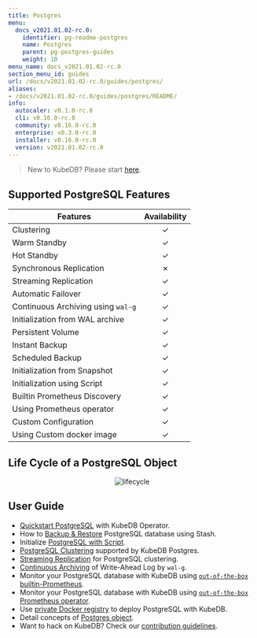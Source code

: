```yaml
---
title: Postgres
menu:
  docs_v2021.01.02-rc.0:
    identifier: pg-readme-postgres
    name: Postgres
    parent: pg-postgres-guides
    weight: 10
menu_name: docs_v2021.01.02-rc.0
section_menu_id: guides
url: /docs/v2021.01.02-rc.0/guides/postgres/
aliases:
- /docs/v2021.01.02-rc.0/guides/postgres/README/
info:
  autocaler: v0.1.0-rc.0
  cli: v0.16.0-rc.0
  community: v0.16.0-rc.0
  enterprise: v0.3.0-rc.0
  installer: v0.16.0-rc.0
  version: v2021.01.02-rc.0
---
```


> New to KubeDB? Please start [here](/docs/v2021.01.02-rc.0/README).

## Supported PostgreSQL Features

| Features                           | Availability |
| ---------------------------------- | :----------: |
| Clustering                         |   &#10003;   |
| Warm Standby                       |   &#10003;   |
| Hot Standby                        |   &#10003;   |
| Synchronous Replication            |   &#10007;   |
| Streaming Replication              |   &#10003;   |
| Automatic Failover                 |   &#10003;   |
| Continuous Archiving using `wal-g` |   &#10003;   |
| Initialization from WAL archive    |   &#10003;   |
| Persistent Volume                  |   &#10003;   |
| Instant Backup                     |   &#10003;   |
| Scheduled Backup                   |   &#10003;   |
| Initialization from Snapshot       |   &#10003;   |
| Initialization using Script        |   &#10003;   |
| Builtin Prometheus Discovery       |   &#10003;   |
| Using Prometheus operator          |   &#10003;   |
| Custom Configuration               |   &#10003;   |
| Using Custom docker image          |   &#10003;   |

## Life Cycle of a PostgreSQL Object

<p align="center">
  <img alt="lifecycle"  src="/docs/v2021.01.02-rc.0/images/postgres/lifecycle.png">
</p>

## User Guide

- [Quickstart PostgreSQL](/docs/v2021.01.02-rc.0/guides/postgres/quickstart/quickstart) with KubeDB Operator.
- How to [Backup & Restore](/docs/v2021.01.02-rc.0/guides/postgres/backup/stash) PostgreSQL database using Stash.
- Initialize [PostgreSQL with Script](/docs/v2021.01.02-rc.0/guides/postgres/initialization/script_source).
- [PostgreSQL Clustering](/docs/v2021.01.02-rc.0/guides/postgres/clustering/ha_cluster) supported by KubeDB Postgres.
- [Streaming Replication](/docs/v2021.01.02-rc.0/guides/postgres/clustering/streaming_replication) for PostgreSQL clustering.
- [Continuous Archiving](/docs/v2021.01.02-rc.0/guides/postgres/backup/wal/continuous_archiving) of Write-Ahead Log by `wal-g`.
- Monitor your PostgreSQL database with KubeDB using [`out-of-the-box` builtin-Prometheus](/docs/v2021.01.02-rc.0/guides/postgres/monitoring/using-builtin-prometheus).
- Monitor your PostgreSQL database with KubeDB using [`out-of-the-box` Prometheus operator](/docs/v2021.01.02-rc.0/guides/postgres/monitoring/using-prometheus-operator).
- Use [private Docker registry](/docs/v2021.01.02-rc.0/guides/postgres/private-registry/using-private-registry) to deploy PostgreSQL with KubeDB.
- Detail concepts of [Postgres object](/docs/v2021.01.02-rc.0/guides/postgres/concepts/postgres).
- Want to hack on KubeDB? Check our [contribution guidelines](/docs/v2021.01.02-rc.0/CONTRIBUTING).
